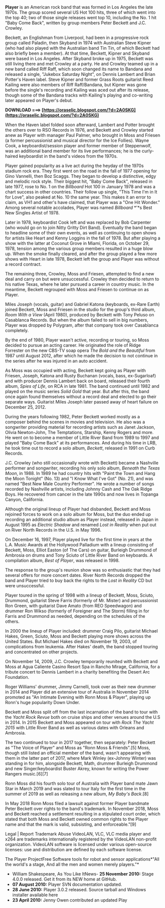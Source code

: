 **Player** is an American rock band that was formed in Los Angeles the late 1970s. The group scored several US Hot 100 hits, three of which went into the top 40; two of those single releases went top 10, including the No. 1 hit "Baby Come Back", written by group members Peter Beckett and J.C. Crowley.
 
Beckett, an Englishman from Liverpool, had been in a progressive rock group called Paladin, then Skyband in 1974 with Australian Steve Kipner (who had also played with the Australian band Tin Tin, of which Beckett had also briefly been a member). At that time, Beckett, Kipner and Skyband were based in Los Angeles. After Skyband broke up in 1975, Beckett was still living there and met Crowley at a party. He and Crowley teamed up in a new band called Riff Raff, which soon changed its name to Bandana and released a single, "Jukebox Saturday Night", on Dennis Lambert and Brian Potter's Haven label. Steve Kipner and former Grass Roots guitarist Reed Kailing were also members of Riff Raff/Bandana, but Kipner was gone before the single's recording and Kailing was aced out after its release, though some of the Bandana tracks with Kailing's playing and co-writing later appeared on Player's debut.
 
**DOWNLOAD ===> [https://oraselic.blogspot.com/?d=2A0SKG](https://oraselic.blogspot.com/?d=2A0SKG)**


 
When the Haven label folded soon afterward, Lambert and Potter brought the others over to RSO Records in 1976, and Beckett and Crowley started anew as Player with manager Paul Palmer, who brought in Moss and Friesen (a former percussionist and musical director for the Ice Follies). Wayne Cook, a keyboardist/session player and former member of Steppenwolf, was an additional band member for its live performances; he is the curly-haired keyboardist in the band's videos from the 1970s.
 
Player gained popularity as a live act during the heyday of the 1970s stadium rock era. They first went on the road in the fall of 1977 opening for Gino Vannelli, then Boz Scaggs. They began to develop a distinctive, edgy and melodic rock style. Their biggest hit, "Baby Come Back", released in late 1977, rose to No. 1 on the *Billboard* Hot 100 in January 1978 and was a chart success in other countries. Their follow up single, "This Time I'm in It for Love", also peaked at No. 10 the same year. This makes it an error to claim, as VH1 and other's have claimed, that Player was a "One Hit Wonder." Among several notable accolades, Player was named *Billboard* *'*s Best New Singles Artist of 1978.
 
Later in 1978, keyboardist Cook left and was replaced by Bob Carpenter (who would go on to join Nitty Gritty Dirt Band). Eventually the band began to headline some of their own events, as well as continuing to open shows for artists like Heart and Kenny Loggins in the fall of 1978. But after playing a show with the latter at Coconut Grove in Miami, Florida, on October 29, 1978, tension among the various group members resulted in a huge blow up. When the smoke finally cleared, and after the group played a few more shows with Heart in late 1978, Beckett left the group and Player was without a record contract.
 
The remaining three, Crowley, Moss and Friesen, attempted to find a new deal and carry on but were unsuccessful. Crowley then decided to return to his native Texas, where he later pursued a career in country music. In the meantime, Beckett regrouped with Moss and Friesen to continue on as Player.
 
Miles Joseph (vocals, guitar) and Gabriel Katona (keyboards, ex-Rare Earth) joined Beckett, Moss and Friesen in the studio for the group's third album, *Room With a View* (April 1980), produced by Beckett with Tony Peluso on Casablanca Records. But when the album failed to sell in big numbers, Player was dropped by Polygram, after that company took over Casablanca completely.

By the end of 1980, Player wasn't active, recording or touring, so Moss decided to pursue an acting career. He originated the role of Ridge Forrester on the new CBS-TV soap opera *The Bold and the Beautiful* from 1987 until August 2012, after which he made the decision to not continue in the series after he was injured in an auto accident.
 
As Moss was occupied with acting, Beckett kept going as Player with Friesen, Joseph, Katona and Rusty Buchanan (vocals, bass, ex-Sugarloaf) and with producer Dennis Lambert back on board, released their fourth album, *Spies of Life*, on RCA in late 1981. The band continued until 1982 and played on the music series *Solid Gold* that year. But after this, the band once again found themselves without a record deal and elected to go their separate ways. Guitarist Miles Joseph later passed away of heart failure on December 25, 2012.
 
During the years following 1982, Peter Beckett worked mostly as a composer behind the scenes in movies and television. He also was a songwriter providing material for recording artists such as Janet Jackson, Olivia Newton-John, The Temptations, Starship, Kenny Rogers and more. He went on to become a member of Little River Band from 1989 to 1997 and played "Baby Come Back" at its performances. And during his time in LRB, he took time out to record a solo album, *Beckett*, released in 1991 on Curb Records.
 
J.C. Crowley (who still occasionally wrote with Beckett) became a Nashville performer and songwriter, recording his only solo album, *Beneath the Texas Moon*, in 1988. In 1989 he had country hits with "Paint the Town and Hang the Moon Tonight" (No. 13) and "I Know What I've Got" (No. 21), and was named "Best New Male Country Performer". He wrote a number of songs recorded by Nashville artists, including Johnny Cash and The Oak Ridge Boys. He recovered from cancer in the late 1990s and now lives in Topanga Canyon, California.
 
Although the original lineup of Player had disbanded, Beckett and Moss rejoined forces to work on a solo album for Moss, but the duo ended up recording an additional studio album as Player instead, released in Japan in August 1995 as *Electric Shadow* and renamed *Lost in Reality* when put out on River North Records in the U.S. in May 1996.
 
On December 16, 1997, Player played live for the first time in years at the L.A. Music Awards at the Hollywood Palladium with a lineup consisting of Beckett, Moss, Elliot Easton (of The Cars) on guitar, Burleigh Drummond of Ambrosia on drums and Tony Sciuto of Little River Band on keyboards. A compilation album, *Best of Player*, was released in 1998.
 
The response to the group's reunion show was so enthusiastic that they had several offers for more concert dates. River North Records dropped the band and Player tried to buy back the rights to the *Lost in Reality* CD but were unsuccessful.
 
Player toured in the spring of 1998 with a lineup of Beckett, Moss, Sciuto, Drummond, guitarist Steve Farris (formerly of Mr. Mister) and percussionist Ron Green, with guitarist Dave Amato (from REO Speedwagon) and drummer Ron Wikso (formerly of Foreigner and The Storm) filling in for Farris and Drummond as needed, depending on the schedules of the others.
 
In 2000 the lineup of Player included: drummer Craig Pilo, guitarist Michael Hakes, Green, Sciuto, Moss and Beckett playing more shows across the United States. But Michael Hakes died on November 19, 2003, of complications from leukemia. After Hakes' death, the band stopped touring and concentrated on other projects.
 
On November 14, 2009, J.C. Crowley temporarily reunited with Beckett and Moss at Agua Caliente Casino Resort Spa in Rancho Mirage, California, for a tribute concert to Dennis Lambert in a charity benefiting the Desert Arc Foundation.
 
Roger Williams' drummer, Jimmy Carnelli, took over as their new drummer in 2014 and Player did an extensive tour of Australia in November 2014 promoted as "An Intimate Evening with Ronn Moss & Player", playing up Ronn's huge popularity Down Under.
 
Beckett and Moss split off from the last incarnation of the band to tour with the *Yacht Rock Revue* both on cruise ships and other venues around the U.S in 2014. In 2015 Beckett and Moss appeared on tour with *Rock The Yacht 2015* with Little River Band as well as various dates with Orleans and Ambrosia.
 
The two continued to tour in 2017 together, then separately: Peter Beckett as "The Voice of Player" and Moss as "Ronn Moss & Friends".[5] Moss, though still listed an official member of the band, wasn't appearing with them in the latter part of 2017, where Mark Winley (ex-Johnny Winter) was standing in for him, alongside Beckett, Math, drummer Burleigh Drummond and new Singer/keyboardist Buster Akrey, known for writing the Power Rangers music.[6][7]
 
Ronn Moss did his fourth solo tour of Australia with Player band mate Jawn Star in March 2019 and was slated to tour Italy for the first time in the summer of 2019 as well as releasing a new album, *My Baby's Back*.[8]
 
In May 2018 Ronn Moss filed a lawsuit against former Player bandmate Peter Beckett over rights to the band's trademark. In November 2018, Moss and Beckett reached a settlement resulting in a stipulated court order, which stated that both Moss and Beckett owned common rights to the Player name and that the mark is valid, subsisting, and enforceable."[9]
 
Legal | Report Trademark Abuse
 VideoLAN, VLC, VLC media player and x264 are trademarks internationally registered by the VideoLAN non-profit organization.
 VideoLAN software is licensed under various open-source licenses: use and distribution are defined by each software license.
 
The Player ProjectFree Software tools for robot and sensor applications*"All the world's a stage, And all the men and women merely players."*
- William Shakespeare, As You Like ItNews- **25 November 2010:** Stage 4.0.0 released. Get it from its NEW home at GitHub.
- **07 August 2010:** Player SVN documentation updated.
- **28 June 2010:** Player 3.0.2 released. Source tarball and Windows installer available here
- **23 April 2010:** Jenny Owen contributed an updated Play